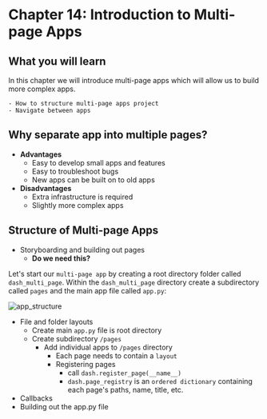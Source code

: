 # Chapter 14: Introduction to Multi-page Apps

## What you will learn
In this chapter we will introduce multi-page apps which will allow us to build more complex apps.
```{admonition} Learning Intentions
- How to structure multi-page apps project
- Navigate between apps
```

## Why separate app into multiple pages?
  - <b>Advantages</b>
    - Easy to develop small apps and features
    - Easy to troubleshoot bugs
    - New apps can be built on to old apps
  - <b>Disadvantages</b>
    - Extra infrastructure is required
    - Slightly more complex apps

## Structure of Multi-page Apps
  - Storyboarding and building out pages
    - <b>Do we need this?</b>

Let's start our `multi-page app` by creating a root directory folder called `dash_multi_page`.  Within the `dash_multi_page` directory create a subdirectory called `pages` and the main app file called `app.py`:

![app_structure](/ch15_files/app_structure.png)



  - File and folder layouts
    - Create main `app.py` file is root directory
    - Create subdirectory `/pages`
      - Add individual apps to `/pages` directory
        - Each page needs to contain a `layout`
        - Registering pages
          -  call ```dash.register_page(__name__)```
          - ```dash.page_registry``` is an `ordered dictionary` containing each page's paths, name, title, etc.
  - Callbacks
  - Building out the app.py file
